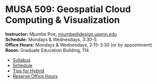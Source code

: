 # MUSA 509: Geospatial Cloud Computing & Visualization

**Instructor:** Mjumbe Poe, mjumbe@design.upenn.edu  
**Schedule:** Mondays & Wednesdays, 3:30-5  
**Office Hours:** Mondays & Wednesdays, 2:15-3:30 (or by appointment)  
**Room:** Graduate Education Building, 114  

* [Syllabus](syllabus.md)
* [Schedule](schedule.md)
* [Tips for Hybrid](hybrid-tips.md)
* [Reserve Office Hours](https://calendly.com/mjumbe-upenn/office-hours)

